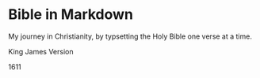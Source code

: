 # Bible in Markdown

My journey in Christianity, by typsetting the Holy Bible one verse at a time.

King James Version

1611